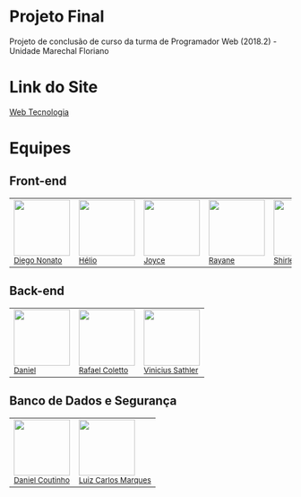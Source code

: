 # Projeto Final
Projeto de conclusão de curso da turma de Programador Web (2018.2) - Unidade Marechal Floriano

# Link do Site

<a href="https://www.google.com.br">Web Tecnologia</a>


# Equipes

<h2> Front-end </h2>

<table align="center">
  <tr>
    <td>
      <img src="https://avatars3.githubusercontent.com/u/42761103?s=460&v=4" width="100px;"/><br />
      <sub>
      <a href ="https://github.com/nonatodiego">Diego Nonato</a>
      </sub>
    </td>
    <td>
      <img src="https://avatars0.githubusercontent.com/u/42936822?s=460&v=4" width="100px;"/><br />
      <sub>
      <a href ="https://github.com/heliomagno">Hélio</a>
      </sub>
    </td>
    <td>
      <img src="https://avatars1.githubusercontent.com/u/42871365?s=460&v=4" width="100px;"/><br />
      <sub>
      <a href="https://github.com/joycekerry">Joyce</a>
      </sub>
    </td>
    <td>
      <img src="https://avatars1.githubusercontent.com/u/42871343?s=460&v=4" width="100px;"/><br />
      <sub>
      <a href ="https://github.com/unafror">Rayane</a>
      </sub>
    </td>                                        
    <td>
      <img src="https://avatars0.githubusercontent.com/u/42901022?s=460&v=4" width="100px;"/><br />
      <sub>
      <a href ="https://github.com/pontesshirley">Shirley</a>
      </sub>
    </td>    
  </tr>
 </table>
 
<h2> Back-end </h2>

<table align="center">
  <tr>
    <td>
      <img src="https://avatars1.githubusercontent.com/u/13372979?s=460&v=4" width="100px;"/><br />
      <sub>
      <a href ="https://github.com/rdinformaticario">Daniel</a>
      </sub>
    </td>
    <td>
      <img src="https://avatars2.githubusercontent.com/u/42078916?s=460&v=4" width="100px;"/><br />
      <sub>
      <a href ="https://github.com/Coletto-Rafael">Rafael Coletto</a>
      </sub>
    </td>    
    <td>
      <img src="https://avatars2.githubusercontent.com/u/40064137?s=460&v=4" width="100px;"/><br />
      <sub>
      <a href ="https://github.com/Sathler">Vinicius Sathler</a>
      </sub>
    </td>    
  </tr>
 </table>
 
 <h2> Banco de Dados e Segurança </h2>

<table align="center">
  <tr>
    <td>
      <img src="https://avatars2.githubusercontent.com/u/42935796?s=460&v=4" width="100px;"/><br />
      <sub>
      <a href ="https://github.com/daniel3947">Daniel Coutinho</a>
      </sub>
    </td>
    <td>
      <img src="https://avatars1.githubusercontent.com/u/42871295?s=460&v=4" width="100px;"/><br />
      <sub>
      <a href ="https://github.com/luizcarlosmp">Luiz Carlos Marques</a>
      </sub>
    </td>        
  </tr>
 </table>
